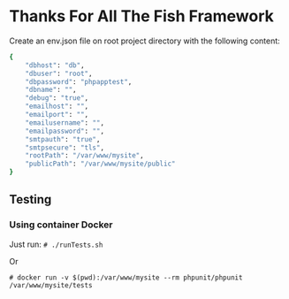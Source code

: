 # Thanks For All The Fish Framework

Create an env.json file on root project directory with the following content:

```sh
{
    "dbhost": "db",
    "dbuser": "root",
    "dbpassword": "phpapptest",
    "dbname": "",
    "debug": "true",
    "emailhost": "",
    "emailport": "",
    "emailusername": "",
    "emailpassword": "",
    "smtpauth": "true",
    "smtpsecure": "tls",
    "rootPath": "/var/www/mysite",
    "publicPath": "/var/www/mysite/public"
}
```

## Testing

### Using container Docker

Just run: `# ./runTests.sh`

Or 

`# docker run -v $(pwd):/var/www/mysite --rm phpunit/phpunit /var/www/mysite/tests`